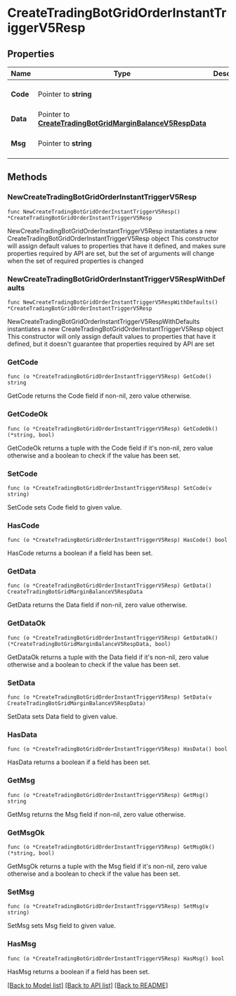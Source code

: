 # CreateTradingBotGridOrderInstantTriggerV5Resp

## Properties

Name | Type | Description | Notes
------------ | ------------- | ------------- | -------------
**Code** | Pointer to **string** |  | [optional] [default to ""]
**Data** | Pointer to [**CreateTradingBotGridMarginBalanceV5RespData**](CreateTradingBotGridMarginBalanceV5RespData.md) |  | [optional] 
**Msg** | Pointer to **string** |  | [optional] [default to ""]

## Methods

### NewCreateTradingBotGridOrderInstantTriggerV5Resp

`func NewCreateTradingBotGridOrderInstantTriggerV5Resp() *CreateTradingBotGridOrderInstantTriggerV5Resp`

NewCreateTradingBotGridOrderInstantTriggerV5Resp instantiates a new CreateTradingBotGridOrderInstantTriggerV5Resp object
This constructor will assign default values to properties that have it defined,
and makes sure properties required by API are set, but the set of arguments
will change when the set of required properties is changed

### NewCreateTradingBotGridOrderInstantTriggerV5RespWithDefaults

`func NewCreateTradingBotGridOrderInstantTriggerV5RespWithDefaults() *CreateTradingBotGridOrderInstantTriggerV5Resp`

NewCreateTradingBotGridOrderInstantTriggerV5RespWithDefaults instantiates a new CreateTradingBotGridOrderInstantTriggerV5Resp object
This constructor will only assign default values to properties that have it defined,
but it doesn't guarantee that properties required by API are set

### GetCode

`func (o *CreateTradingBotGridOrderInstantTriggerV5Resp) GetCode() string`

GetCode returns the Code field if non-nil, zero value otherwise.

### GetCodeOk

`func (o *CreateTradingBotGridOrderInstantTriggerV5Resp) GetCodeOk() (*string, bool)`

GetCodeOk returns a tuple with the Code field if it's non-nil, zero value otherwise
and a boolean to check if the value has been set.

### SetCode

`func (o *CreateTradingBotGridOrderInstantTriggerV5Resp) SetCode(v string)`

SetCode sets Code field to given value.

### HasCode

`func (o *CreateTradingBotGridOrderInstantTriggerV5Resp) HasCode() bool`

HasCode returns a boolean if a field has been set.

### GetData

`func (o *CreateTradingBotGridOrderInstantTriggerV5Resp) GetData() CreateTradingBotGridMarginBalanceV5RespData`

GetData returns the Data field if non-nil, zero value otherwise.

### GetDataOk

`func (o *CreateTradingBotGridOrderInstantTriggerV5Resp) GetDataOk() (*CreateTradingBotGridMarginBalanceV5RespData, bool)`

GetDataOk returns a tuple with the Data field if it's non-nil, zero value otherwise
and a boolean to check if the value has been set.

### SetData

`func (o *CreateTradingBotGridOrderInstantTriggerV5Resp) SetData(v CreateTradingBotGridMarginBalanceV5RespData)`

SetData sets Data field to given value.

### HasData

`func (o *CreateTradingBotGridOrderInstantTriggerV5Resp) HasData() bool`

HasData returns a boolean if a field has been set.

### GetMsg

`func (o *CreateTradingBotGridOrderInstantTriggerV5Resp) GetMsg() string`

GetMsg returns the Msg field if non-nil, zero value otherwise.

### GetMsgOk

`func (o *CreateTradingBotGridOrderInstantTriggerV5Resp) GetMsgOk() (*string, bool)`

GetMsgOk returns a tuple with the Msg field if it's non-nil, zero value otherwise
and a boolean to check if the value has been set.

### SetMsg

`func (o *CreateTradingBotGridOrderInstantTriggerV5Resp) SetMsg(v string)`

SetMsg sets Msg field to given value.

### HasMsg

`func (o *CreateTradingBotGridOrderInstantTriggerV5Resp) HasMsg() bool`

HasMsg returns a boolean if a field has been set.


[[Back to Model list]](../README.md#documentation-for-models) [[Back to API list]](../README.md#documentation-for-api-endpoints) [[Back to README]](../README.md)


